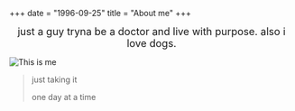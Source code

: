 +++
date = "1996-09-25"
title = "About me"
+++

<font size="4"><center>just a guy tryna be a doctor and live with purpose. also i love dogs.</center></font>

![This is me][1]

> just taking it
> 
> one day at a time

[1]: /img/about/me.jpg
